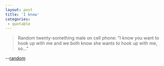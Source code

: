 ```yaml
---
layout: post
title: 'I know'
categories:
 - quotable
---
```


<blockquote>Random twenty-something male on cell phone: "I know you want to hook up with me and we both know she wants to hook up with me, so..."</blockquote>


--<a href="http://nando1119.blogspot.com/2003_07_27_nando1119_archive.html#105960847588666928">random</a>
